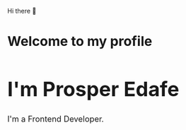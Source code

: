 Hi there 👋
<h2 style="font-size: 30px">Welcome to my profile</h2>
<h1 style="font-size: 45px">I'm Prosper Edafe</h1>
<p style="font-size: 18px">I'm a Frontend Developer.</p>
